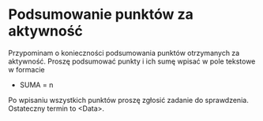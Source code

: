 # Podsumowanie punktów za aktywność

Przypominam o konieczności podsumowania punktów otrzymanych za aktywność. Proszę podsumować punkty i ich sumę wpisać w pole tekstowe w formacie

- SUMA = n

Po wpisaniu wszystkich punktów proszę zgłosić zadanie do sprawdzenia. Ostateczny termin to \<Data\>.
